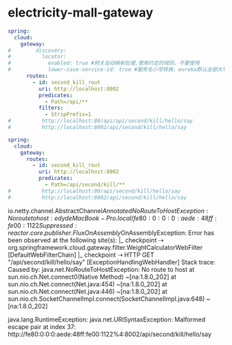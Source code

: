 # electricity-mall-gateway

```yaml
spring:
  cloud:
    gateway:
#        discovery:
#          locator:
#            enabled: true #网关自动映射处理,使用约定的规则，不要使用
#            lower-case-service-id: true #服务名小写转换，eureka默认全部大写
      routes:
        - id: second_kill_rout
          uri: http://localhost:8002
          predicates:
            - Path=/api/**
          filters:
            - StripPrefix=1
#          http://localhost:80/api/api/second/kill/hello/say
#          http://localhost:8002/api/second/kill/hello/say
```
```yaml
spring:
  cloud:
    gateway:
      routes:
        - id: second_kill_rout
          uri: http://localhost:8002
          predicates:
            - Path=/api/second/kill/**
#          http://localhost:80/api/second/kill/hello/say
#          http://localhost:8002/api/second/kill/hello/say
```

io.netty.channel.AbstractChannel$AnnotatedNoRouteToHostException: No route to host: edydeMacBook-Pro.local/fe80:0:0:0:aede:48ff:fe00:1122%4:8001
Suppressed: reactor.core.publisher.FluxOnAssembly$OnAssemblyException:
Error has been observed at the following site(s):
|_ checkpoint ⇢ org.springframework.cloud.gateway.filter.WeightCalculatorWebFilter [DefaultWebFilterChain]
|_ checkpoint ⇢ HTTP GET "/api/second/kill/hello/say" [ExceptionHandlingWebHandler]
Stack trace:
Caused by: java.net.NoRouteToHostException: No route to host
at sun.nio.ch.Net.connect0(Native Method) ~[na:1.8.0_202]
at sun.nio.ch.Net.connect(Net.java:454) ~[na:1.8.0_202]
at sun.nio.ch.Net.connect(Net.java:446) ~[na:1.8.0_202]
at sun.nio.ch.SocketChannelImpl.connect(SocketChannelImpl.java:648) ~[na:1.8.0_202]




java.lang.RuntimeException: java.net.URISyntaxException: Malformed escape pair at index 37: http://fe80:0:0:0:aede:48ff:fe00:1122%4:8002/api/second/kill/hello/say
